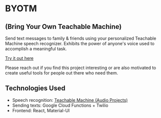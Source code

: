 # BYOTM
## (Bring Your Own Teachable Machine)

Send text messages to family & friends using your personalized Teachable Machine speech recognizer. Exhibits the power of anyone's voice used to accomplish a meaningful task.

[Try it out here](https://byotm-282218.ue.r.appspot.com/)

Please reach out if you find this project interesting or are also motivated to create useful tools for people out there who need them.

## Technologies Used
- Speech recognition: [Teachable Machine (Audio Projects)](https://teachablemachine.withgoogle.com/)
- Sending texts: Google Cloud Functions + Twilio
- Frontend: React, Material-UI
